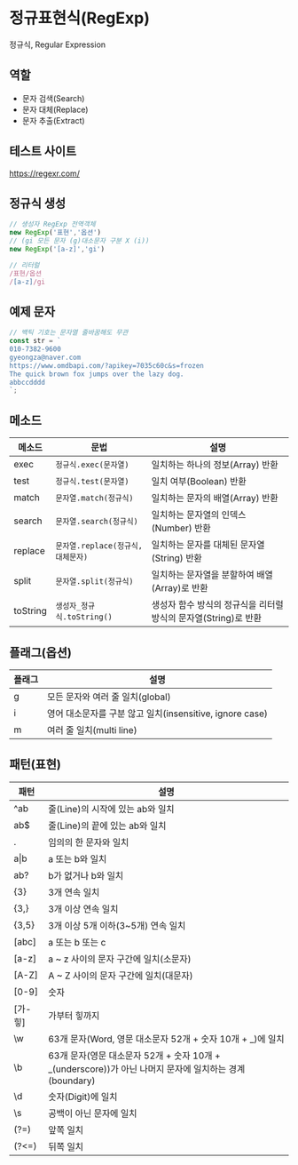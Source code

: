 # 정규표현식(RegExp)

정규식, Regular Expression

## 역할

- 문자 검색(Search)
- 문자 대체(Replace)
- 문자 추출(Extract)

## 테스트 사이트

https://regexr.com/

## 정규식 생성

```js
// 생성자 RegExp 전역객체
new RegExp('표현','옵션')
// (gi 모든 문자 (g)대소문자 구분 X (i))
new RegExp('[a-z]','gi')

// 리터럴
/표현/옵션
/[a-z]/gi
```

## 예제 문자

```js
// 백틱 기호는 문자열 줄바꿈해도 무관
const str = `
010-7382-9600
gyeongza@naver.com
https://www.omdbapi.com/?apikey=7035c60c&s=frozen
The quick brown fox jumps over the lazy dog.
abbccdddd
`;
```

## 메소드

메소드 | 문법 | 설명
--|--|--
exec | `정규식.exec(문자열)` | 일치하는 하나의 정보(Array) 반환
test | `정규식.test(문자열)` | 일치 여부(Boolean) 반환
match | `문자열.match(정규식)` | 일치하는 문자의 배열(Array) 반환
search | `문자열.search(정규식)` | 일치하는 문자열의 인덱스(Number) 반환
replace | `문자열.replace(정규식, 대체문자)` | 일치하는 문자를 대체된 문자열(String) 반환
split | `문자열.split(정규식)` | 일치하는 문자열을 분할하여 배열(Array)로 반환
toString | `생성자_정규식.toString()` | 생성자 함수 방식의 정규식을 리터럴 방식의 문자열(String)로 반환

## 플래그(옵션)

플래그 | 설명
--|--
g | 모든 문자와 여러 줄 일치(global)
i | 영어 대소문자를 구분 않고 일치(insensitive, ignore case)
m | 여러 줄 일치(multi line)

## 패턴(표현)

패턴 | 설명
--|--
^ab | 줄(Line)의 시작에 있는 ab와 일치
ab$ | 줄(Line)의 끝에 있는 ab와 일치
. | 임의의 한 문자와 일치
a&verbar;b | a 또는 b와 일치
ab? | b가 없거나 b와 일치
{3} | 3개 연속 일치
{3,} | 3개 이상 연속 일치
{3,5} | 3개 이상 5개 이하(3~5개) 연속 일치
[abc] | a 또는 b 또는 c
[a-z] | a ~ z 사이의 문자 구간에 일치(소문자)
[A-Z] | A ~ Z 사이의 문자 구간에 일치(대문자)
[0-9] | 숫자
[가-힣] | 가부터 힣까지
\w | 63개 문자(Word, 영문 대소문자 52개 + 숫자 10개 + _)에 일치
\b | 63개 문자(영문 대소문자 52개 + 숫자 10개 + _(underscore))가 아닌 나머지 문자에 일치하는 경계(boundary)
\d | 숫자(Digit)에 일치
\s | 공백이 아닌 문자에 일치
(?=) | 앞쪽 일치
(?<=) | 뒤쪽 일치
